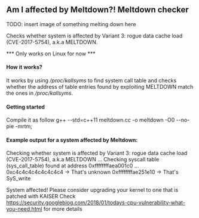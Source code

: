 ## Am I affected by Meltdown?! Meltdown checker

TODO: insert image of something melting down here

Checks whether system is affected by Variant 3: rogue data cache load (CVE-2017-5754), a.k.a MELTDOWN.

*** Only works on Linux for now ***

#### How it works?
It works by using */proc/kallsyms* to find system call table and checks whether the address of table
entries found by exploiting MELTDOWN match the ones in */proc/kallsyms*.

#### Getting started
Compile it as follow
g++ --std=c++11 meltdown.cc -o meltdown -O0 --no-pie -mrtm;

#### Example output for a system affected by Meltdown:

Checking whether system is affected by Variant 3: rogue data cache load (CVE-2017-5754), a.k.a MELTDOWN ...
Checking syscall table (sys_call_table) found at address 0xffffffffaea001c0 ...
0xc4c4c4c4c4c4c4c4 -> That's unknown
0xffffffffae251e10 -> That's SyS_write

System affected! Please consider upgrading your kernel to one that is patched with KAISER
Check https://security.googleblog.com/2018/01/todays-cpu-vulnerability-what-you-need.html for more details
